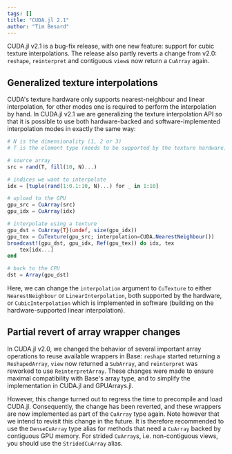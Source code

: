 ```yaml
---
tags: []
title: "CUDA.jl 2.1"
author: "Tim Besard"
---
```


CUDA.jl v2.1 is a bug-fix release, with one new feature: support for cubic texture
interpolations. The release also partly reverts a change from v2.0: `reshape`, `reinterpret`
and contiguous `view`s now return a `CuArray` again.

<!--more-->

## Generalized texture interpolations

CUDA's texture hardware only supports nearest-neighbour and linear interpolation, for other
modes one is required to perform the interpolation by hand. In CUDA.jl v2.1 we are
generalizing the texture interpolation API so that it is possible to use both
hardware-backed and software-implemented interpolation modes in exactly the same way:

```julia
# N is the dimensionality (1, 2 or 3)
# T is the element type (needs to be supported by the texture hardware)

# source array
src = rand(T, fill(10, N)...)

# indices we want to interpolate
idx = [tuple(rand(1:0.1:10, N)...) for _ in 1:10]

# upload to the GPU
gpu_src = CuArray(src)
gpu_idx = CuArray(idx)

# interpolate using a texture
gpu_dst = CuArray{T}(undef, size(gpu_idx))
gpu_tex = CuTexture(gpu_src; interpolation=CUDA.NearestNeighbour())
broadcast!(gpu_dst, gpu_idx, Ref(gpu_tex)) do idx, tex
    tex[idx...]
end

# back to the CPU
dst = Array(gpu_dst)
```

Here, we can change the `interpolation` argument to `CuTexture` to either `NearestNeighbour`
or `LinearInterpolation`, both supported by the hardware, or `CubicInterpolation` which is
implemented in software (building on the hardware-supported linear interpolation).


## Partial revert of array wrapper changes

In CUDA.jl v2.0, we changed the behavior of several important array operations to reuse
available wrappers in Base: `reshape` started returning a `ReshapedArray`, `view` now
returned a `SubArray`, and `reinterpret` was reworked to use `ReinterpretArray`. These
changes were made to ensure maximal compatibility with Base's array type, and to simplify
the implementation in CUDA.jl and GPUArrays.jl.

However, this change turned out to regress the time to precompile and load CUDA.jl.
Consequently, the change has been reverted, and these wrappers are now implemented as part
of the `CuArray` type again. Note however that we intend to revisit this change in the
future. It is therefore recommended to use the `DenseCuArray` type alias for methods that
need a `CuArray` backed by contiguous GPU memory. For strided `CuArray`s, i.e.
non-contiguous views, you should use the `StridedCuArray` alias.
